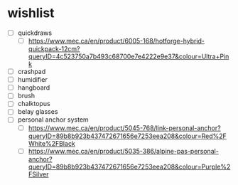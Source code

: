 # wishlist
- [ ] quickdraws
	- [ ] https://www.mec.ca/en/product/6005-168/hotforge-hybrid-quickpack-12cm?queryID=4c523750a7b493c68700e7e4222e9e37&colour=Ultra+Pink
- [ ] crashpad
- [ ] humidifier
- [ ] hangboard
- [ ] brush
- [ ] chalktopus
- [ ] belay glasses
- [ ] personal anchor system
	- [ ] https://www.mec.ca/en/product/5045-768/link-personal-anchor?queryID=89b8b923b437472671656e7253eea208&colour=Red%2FWhite%2FBlack
	- [ ] https://www.mec.ca/en/product/5035-386/alpine-pas-personal-anchor?queryID=89b8b923b437472671656e7253eea208&colour=Purple%2FSilver